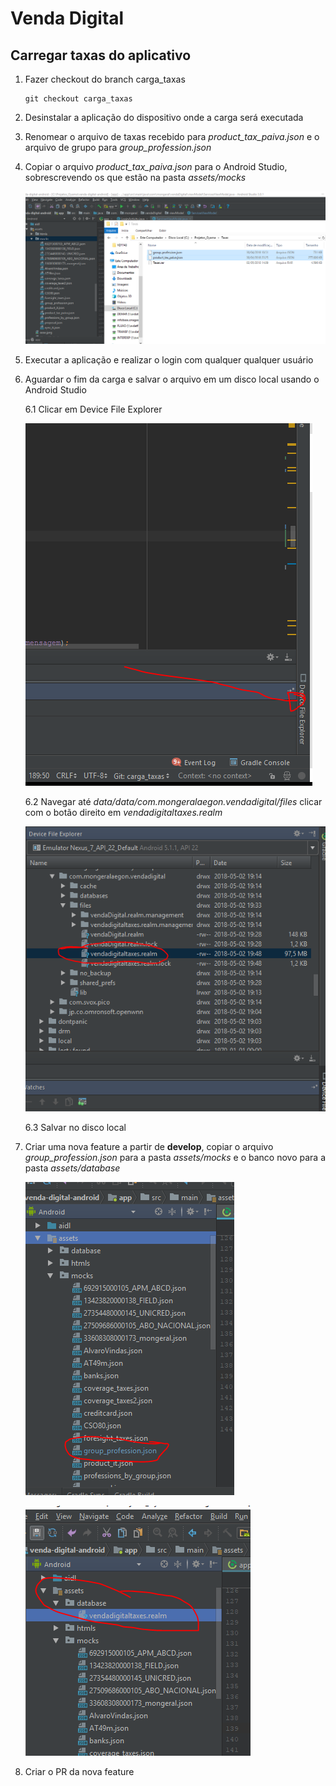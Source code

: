 # Venda Digital

## Carregar taxas do aplicativo

1. Fazer checkout do branch carga_taxas
    ```
    git checkout carga_taxas
    ```

2. Desinstalar a aplicação do dispositivo onde a carga será executada

3. Renomear o arquivo de taxas recebido para *product\_tax\_paiva.json* e o arquivo de grupo para *group\_profession.json*

4. Copiar o arquivo *product\_tax\_paiva.json* para o Android Studio, sobrescrevendo os que estão na pasta *assets/mocks*

    ![](./image1.png?raw=true)

5. Executar a aplicação e realizar o login com qualquer qualquer usuário

6. Aguardar o fim da carga e salvar o arquivo em um disco local usando o Android Studio

    6.1 Clicar em Device File Explorer

    ![](./image2.png?raw=true)

    6.2 Navegar até *data/data/com.mongeralaegon.vendadigital/files* clicar com o botão direito em *vendadigitaltaxes.realm*

    ![](./image3.png?raw=true)

    6.3 Salvar no disco local

7. Criar uma nova feature a partir de **develop**, copiar o arquivo *group_profession.json* para a pasta *assets/mocks* e o banco novo para a pasta *assets/database*

    ![](./image4.png?raw=true)

    ![](./image5.png?raw=true)

8. Criar o PR da nova feature
